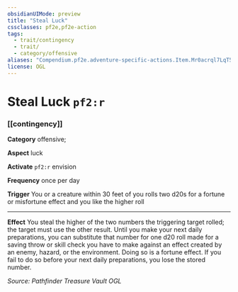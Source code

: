 ```yaml
---
obsidianUIMode: preview
title: "Steal Luck"
cssclasses: pf2e,pf2e-action
tags:
  - trait/contingency
  - trait/
  - category/offensive
aliases: "Compendium.pf2e.adventure-specific-actions.Item.Mr0acrql7LqT5wam"
license: OGL
---
```

# Steal Luck `pf2:r`

### [[contingency]]

**Category** offensive; 




**Aspect** luck

**Activate** `pf2:r` envision

**Frequency** once per day

**Trigger** You or a creature within 30 feet of you rolls two d20s for a fortune or misfortune effect and you like the higher roll

* * *

**Effect** You steal the higher of the two numbers the triggering target rolled; the target must use the other result. Until you make your next daily preparations, you can substitute that number for one d20 roll made for a saving throw or skill check you have to make against an effect created by an enemy, hazard, or the environment. Doing so is a fortune effect. If you fail to do so before your next daily preparations, you lose the stored number.

*Source: Pathfinder Treasure Vault*
*OGL*